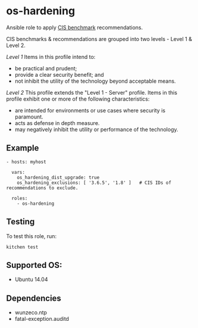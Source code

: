 os-hardening
============

Ansible role to apply [CIS benchmark](https://learn.cisecurity.org/benchmarks) recommendations.

CIS benchmarks & recommendations are grouped into two levels - Level 1 & Level 2.

*Level 1*
Items in this profile intend to:
* be practical and prudent;
* provide a clear security benefit; and
* not inhibit the utility of the technology beyond acceptable means.

*Level 2*
This profile extends the "Level 1 - Server" profile. Items in this profile exhibit one or
more of the following characteristics:
* are intended for environments or use cases where security is paramount.
* acts as defense in depth measure.
* may negatively inhibit the utility or performance of the technology.


## Example

```
- hosts: myhost

  vars:
    os_hardening_dist_upgrade: true
    os_hardening_exclusions: [ '3.6.5', '1.8' ]   # CIS IDs of recommendations to exclude.

  roles:
    - os-hardening
```


## Testing

To test this role, run:

```
kitchen test
```


## Supported OS:

- Ubuntu 14.04


## Dependencies
- wunzeco.ntp
- fatal-exception.auditd
